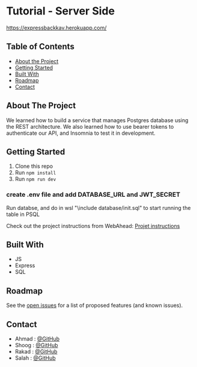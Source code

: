 # Tutorial - Server Side
https://expressbackkav.herokuapp.com/
<br />

<!-- TABLE OF CONTENTS -->

## Table of Contents

- [About the Project](#about-the-project)
- [Getting Started](#getting-started)
- [Built With](#built-with)
- [Roadmap](#roadmap)
- [Contact](#contact)

<!-- ABOUT THE PROJECT -->

## About The Project

We learned how to build a service that manages Postgres database using the REST architecture. We also learned how to use bearer tokens to authenticate our API, and Insomnia to test it in development.

<!-- GETTING STARTED -->

## Getting Started

1. Clone this repo
1. Run `npm install`
1. Run `npm run dev`

### create .env file and add DATABASE_URL and JWT_SECRET
Run databse, and do in wsl "\include database/init.sql" to start running the table in PSQL 

Check out the project instructions from WebAhead: [Projet instructions](https://github.com/WebAhead/master-reference/blob/master/coursebook/week-9/project.md)

## Built With

- JS
- Express
- SQL

<!-- ROADMAP -->

## Roadmap

See the [open issues](https://github.com/WebAhead7/tutorialback/issues) for a list of proposed features (and known issues).

<!-- CONTACT -->

## Contact

- Ahmad : [@GitHub](https://github.com/ahmad420)
- Shoog : [@GitHub](https://github.com/shoogkabiya)
- Rakad : [@GitHub](https://github.com/rakad-kh)
- Salah : [@GitHub](https://github.com/mjmajadly)
